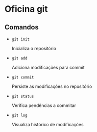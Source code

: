 # Oficina git

## Comandos

* `git init`

  Inicializa o repositório

* `git add`

  Adiciona modificações para commit

* `git commit`

  Persiste as modificações no repositório

* `git status`

  Verifica pendências a commitar

* `git log`

  Visualiza histórico de modificações
